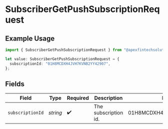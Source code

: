# SubscriberGetPushSubscriptionRequest

## Example Usage

```typescript
import { SubscriberGetPushSubscriptionRequest } from "@apexfintechsolutions/ascend-sdk/models/operations";

let value: SubscriberGetPushSubscriptionRequest = {
  subscriptionId: "01H8MCDXH4JVH7KVNB2YY42907",
};
```

## Fields

| Field                      | Type                       | Required                   | Description                | Example                    |
| -------------------------- | -------------------------- | -------------------------- | -------------------------- | -------------------------- |
| `subscriptionId`           | *string*                   | :heavy_check_mark:         | The subscription id.       | 01H8MCDXH4JVH7KVNB2YY42907 |
